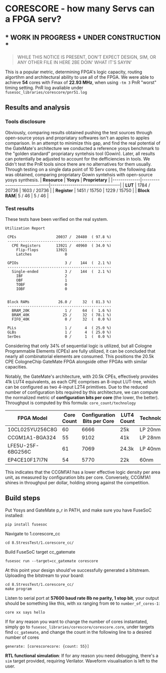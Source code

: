 # CORESCORE - how many Servs can a FPGA serv?
## * WORK IN PROGRESS * UNDER CONSTRUCTION *
> WHILE THIS NOTICE IS PRESENT, DON'T EXPECT DESIGN, SIM, OR ANY OTHER FILE IN HERE 2BE DOIN' WHAT IT'S SAYIN'

This is a popular metric, determining FPGA's logic capacity, routing algortihm and architectural ability to use all of the FPGA. We were able to achieve **54** cores with Fmax of **22.93 MHz**, when using `-tm 3` PnR "worst" timing setting. PnR log avaliable under `fusesoc_libraries/corescore/pnr51.log`

## Results and analysis
### Tools disclosure
Obviously, comparing results obtained pushing the test sources through open-source yosys and propriatary softwares isn't an apples to apples comparison. In an attempt to minimize this gap, and find the real potential of the GateMate's architecture we conducted a reference yosys benchmark to the "golden standard" propriatary syntehsis tool (Gowin). Later, all results can potentially be adjusted to account for the defficiencies in tools. We didn't test the PnR tools since there are no alternatives for them usually. 
Through testing on a single data point of 10 Serv cores, the following data was obtained, comparing propriatary Gowin syntehsis with open-source yosys synthesis.
| **Resource** | **Yosys**                     | **Proprietary**                   |
|--------------|-------------------------------|-----------------------------------|
| **LUT**      | 1784 / 20736     | 1603 / 20736         |
| **Register** | 1451 / 15750     | 1229 / 15750         |
| **Block RAM**| 5 / 46           | 5 / 46              |

### Test results
These tests have been verified on the real system.
```
Utilization Report

 CPEs                  20037 /  20480  ( 97.8 %)
 -----------------------------------------------
   CPE Registers       13921 /  40960  ( 34.0 %)
     Flip-flops        13921
     Latches               0

 GPIOs                     3 /    144  (  2.1 %)
 -----------------------------------------------
   Single-ended            3 /    144  (  2.1 %)
     IBF                   2
     OBF                   1
     TOBF                  0
     IOBF                  0


 Block RAMs             26.0 /     32  ( 81.3 %)
 -----------------------------------------------
   BRAM_20K                1 /     64  (  1.6 %)
   BRAM_40K               25 /     32  ( 78.1 %)
   FIFO_40K                0 /     32  (  0.0 %)

 PLLs                      1 /      4  ( 25.0 %)
 GLBs                      1 /      4  ( 25.0 %)
 SerDes                    0 /      1  (  0.0 %)
```

Considering that only 34% of sequential logic is utilized, but all Cologne Programmable Elements (CPEs) are fully utilized, it can be concluded that nearly all combinatorial elements are consumed. This positions the 20.5k CPE CologneChip GateMate FPGA alongside other FPGAs with similar capacities. 


Notably, the GateMate's architecture, with 20.5k CPEs, effectively provides 41k LUT4 equivalents, as each CPE comprises an 8-input LUT-tree, which can be configured as two 4-input L2T4 primitives. Due to the reduced number of configuration bits required by this architecture, we can compute the normalized metric of **configuration bits per core** (the lower, the better). Throughput is computed by this formula: `core_count/technology`

| FPGA Model         | Core Count | Configuration Bits per Core | LUT4 Count | Technology | Throughput |
|--------------------|-----------|-----------------------------|------------|------------|-------------|
| 10CL025YU256C8G   | 60        | 6666                        | 25k          | LP 20nm    | 3        |
| CCGM1A1-BGA324    | 55        | 9102                        | 41k        | LP 28nm    |    1.964     |
| LFE5U-25F-6BG256C | 61        | 7069                        | 24.3k      | LP 40nm    | 1.525        |
| EP4CE10F17I7N     | 54        | 5770                        | 22k       | 60nm       | 0.9        |

This indicates that the CCGM1A1 has a lower effective logic density per area unit, as measured by configuration bits per core. Conversely, CCGM1A1 shines in throughput per dollar, holding strong against the competition.

## Build steps
Put Yosys and GateMate p_r in PATH, and make sure you have FuseSoC installed:
```
pip install fusesoc
```
Navigate to 1.corescore_cc
```
cd 8.StressTest/1.corescore_cc/
```
Build FuseSoC target cc_gatemate
```
fusesoc run --target=cc_gatemate corescore
```

At this point your design should've successfully generated a bitstream. Uploading the bitstream to your board:
```
cd 8.StressTest/1.corescore_cc/
make program
```
Listen to serial port at **57600 baud rate 8b no parity, 1 stop bit**, your output should be something like this, with xx ranging from `00` to `number_of_cores-1`:
```
core xx says hello
```

If for any reason you want to change the number of cores instantated, simply go to `fusesoc_libraries/corescore/corescore.core`, under targets find `cc_gatemate`, and change the count in the following line to a desired number of cores
```
generate: [corescorecore: {count: 55}]
```
**RTL functional simulation**:
If for any reason you need debugging, there's a `sim` target provided, requiring Verilator. Waveform visualisation is left to the user.

